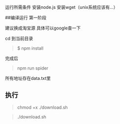 运行所需条件
安装node.js
安装wget（unix系统应该有...）

##编译运行 第一阶段

建议换成淘宝源 具体可以google查一下

cd 到当前目录

 > $ npm install

完成后

 > npm run spider

所有地址存在data.txt里

## 执行
> chmod +x ./download.sh

> ./download.sh
